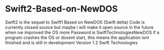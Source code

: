 # Swift2-Based-on-NewDOS
Swift2 is the sequel to Swift1
Based on NewDOS (Swift delta)
Code is currently closed source but maybe i will make it open source in the future when ive improved the OS more
Password is SwiftTechnologiesNewDOS
if a program crashes the OS or dosent start, this means the application isnt finished and is still in development
Version 1.2
Swift Technologies
